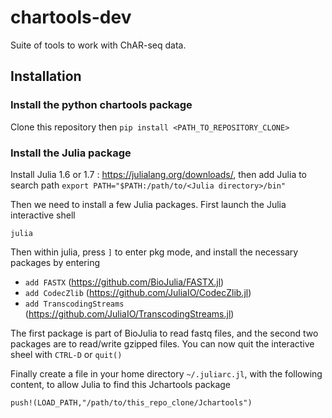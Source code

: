 # chartools-dev
Suite of tools to work with ChAR-seq data. 

## Installation

### Install the python chartools package
Clone this repository then `pip install <PATH_TO_REPOSITORY_CLONE>`


### Install the Julia package
Install Julia 1.6 or 1.7 : https://julialang.org/downloads/, then add Julia to search path `export PATH="$PATH:/path/to/<Julia directory>/bin"`

Then we need to install a few Julia packages. First launch the Julia interactive shell

`julia`

Then within julia, press `]` to enter pkg mode, and install the necessary packages by entering
- `add FASTX` (https://github.com/BioJulia/FASTX.jl)
- `add CodecZlib` (https://github.com/JuliaIO/CodecZlib.jl)
- `add TranscodingStreams` (https://github.com/JuliaIO/TranscodingStreams.jl) 


The first package is part of BioJulia to read fastq files, and the second two packages are to read/write gzipped files. You can now quit the interactive sheel with `CTRL-D` or `quit()`

Finally create a file in your home directory `~/.juliarc.jl`, with the following content, to allow Julia to find this Jchartools package

```
push!(LOAD_PATH,"/path/to/this_repo_clone/Jchartools")
```

